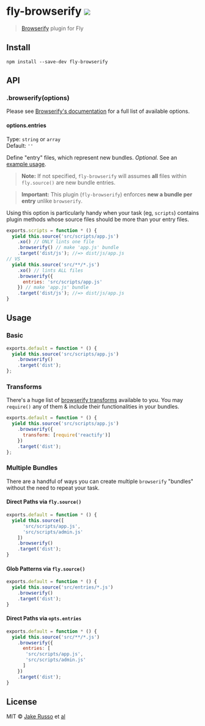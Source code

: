 # fly-browserify [![][travis-badge]][travis-link]

> [Browserify](http://browserify.org/) plugin for Fly



## Install

```
npm install --save-dev fly-browserify
```

## API

### .browserify(options)

Please see [Browserify's documentation](https://github.com/substack/node-browserify#browserifyfiles--opts) for a full list of available options.

#### options.entries

Type: `string` or `array`<br>
Default: `''`

Define "entry" files, which represent new bundles. _Optional._ See an [example usage](#direct-paths-via-optsentries).

> **Note:** If not specified, `fly-browserify` will assumes **all** files within `fly.source()` are new bundle entries.

> **Important:** This plugin (`fly-browserify`) enforces **new a bundle per entry** unlike `browserify`. 

Using this option is particularly handy when your task (eg, `scripts`) contains plugin methods whose source files should be more than your entry files.

```js
exports.scripts = function * () {
  yield this.source('src/scripts/app.js')
    .xo() // ONLY lints one file
    .browserify() // make 'app.js' bundle
    .target('dist/js'); //=> dist/js/app.js
// VS
  yield this.source('src/**/*.js')
    .xo() // lints ALL files
    .browserify({
      entries: 'src/scripts/app.js'
    }) // make 'app.js' bundle
    .target('dist/js'); //=> dist/js/app.js
}
```

## Usage

### Basic

```js
exports.default = function * () {
  yield this.source('src/scripts/app.js')
    .browserify()
    .target('dist');
};
```

### Transforms

There's a huge list of [browserify transforms](https://github.com/substack/node-browserify/wiki/list-of-transforms) available to you. You may `require()` any of them & include their functionalities in your bundles.

```js
exports.default = function * () {
  yield this.source('src/scripts/app.js')
    .browserify({
      transform: [require('reactify')]
    })
    .target('dist');
};
```

### Multiple Bundles

There are a handful of ways you can create multiple `browserify` "bundles" without the need to repeat your task.

#### Direct Paths via `fly.source()`

```js
exports.default = function * () {
  yield this.source([
      'src/scripts/app.js',
      'src/scripts/admin.js'
    ])
    .browserify()
    .target('dist');
}
```

#### Glob Patterns via `fly.source()`

```js
exports.default = function * () {
  yield this.source('src/entries/*.js')
    .browserify()
    .target('dist');
}
```

#### Direct Paths via `opts.entries`

```js
exports.default = function * () {
  yield this.source('src/**/*.js')
    .browserify({
      entries: [
       'src/scripts/app.js',
       'src/scripts/admin.js'
      ]
    })
    .target('dist');
}
```

## License

MIT © [Jake Russo][author] et [al][contributors]


[mit]:          http://opensource.org/licenses/MIT
[author]:       http://github.com/MadcapJake
[contributors]: https://github.com/MadcapJake/fly-browserify/graphs/contributors
[changelog]:     https://github.com/MadcapJake/fly-browserify/blob/master/CHANGELOG.md
[fly]:          https://www.github.com/flyjs/fly
[fly-badge]:    https://img.shields.io/badge/fly-JS-05B3E1.svg?style=flat-square
[mit-badge]:    https://img.shields.io/badge/license-MIT-444444.svg?style=flat-square
[npm-pkg-link]: https://www.npmjs.org/package/fly-browserify
[npm-ver-badge]: https://img.shields.io/npm/v/fly-browserify.svg?style=flat-square
[dl-badge]:     http://img.shields.io/npm/dm/fly-browserify.svg?style=flat-square
[travis-link]:  https://travis-ci.org/MadcapJake/fly-browserify
[travis-badge]: http://img.shields.io/travis/MadcapJake/fly-browserify.svg?style=flat-square
